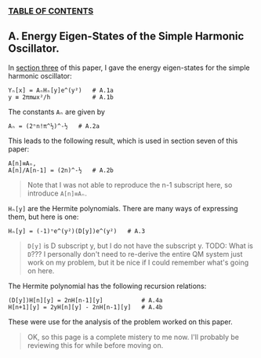 ### [TABLE OF CONTENTS](CONTENTS.md)

## A. Energy Eigen-States of the Simple Harmonic Oscillator.

In [section three](QMSHO.md) of this paper,
I gave the energy eigen-states for the simple harmonic oscillator:

    Yₙ[x] = AₙHₙ[y]e^(y²)   # A.1a
    y ≡ 2πmωx²/h            # A.1b

The constants `Aₙ` are given by

    Aₙ = (2ⁿn!π^½)^-½   # A.2a

This leads to the following result, which is used in section seven of this paper:

    A[n]≡Aₙ,
    A[n]/A[n-1] = (2n)^-½   # A.2b

> Note that I was not able to reproduce the n-1 subscript here,
> so introduce `A[n]≡Aₙ`.

`Hₙ[y]` are the Hermite polynomials.
There are many ways of expressing them, but here is one:

    Hₙ[y] = (-1)ⁿe^(y²)(D[y])e^(y²)   # A.3

> `D[y]` is D subscript y, but I do not have the subscript y.
> TODO: What is `D`???
> I personally don't need to re-derive the entire QM system just work on my problem, but
> it be nice if I could remember what's going on here.

The Hermite polynomial has the following recursion relations:

    (D[y])H[n][y] = 2nH[n-1][y]           # A.4a
    H[n+1][y] = 2yH[n][y] - 2nH[n-1][y]   # A.4b

These were use for the analysis of the problem worked on this paper.

> OK, so this page is a complete mistery to me now.
> I'll probably be reviewing this for while before moving on.
